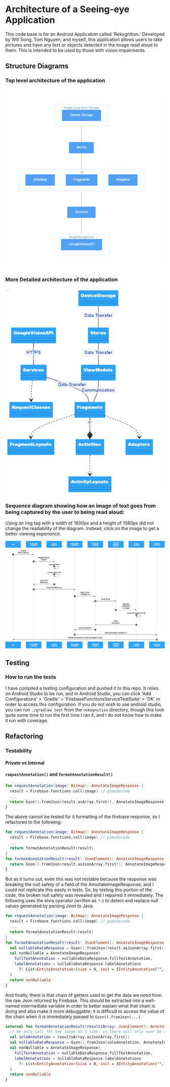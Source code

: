 # Architecture of a Seeing-eye Application

This code base is for an Android Application called 'Rekognition.' Developed by Will Song, Tom Nguyen, and myself, this application allows users to take pictures and have any text or objects detected in the image read aloud to them. This is intended to be used by those with vision impairments.

## Structure Diagrams

### Top level architecture of the application

![architecture diagram](/imgs/Top_Level_Architecture.png)

### More Detailed architecture of the application

![architecture diagram](/imgs/Detailed_Architecture.png)

### Sequence diagram showing how an image of text goes from being captured by the user to being read aloud:

Using an img tag with a width of 1600px and a height of 1080px did not change the readability of the diagram. Instead, click on the image to get a better viewing experience.
<!-- <img src="https://user-images.githubusercontent.com/62970170/150383233-6d5f1bfc-9510-489e-bfdf-7942a73f9eaf.png" width="1600" height="1080"> -->
![architecture diagram](/imgs/Image_Capture_Sequence.png)

## Testing

### How to run the tests

I have compiled a testing configuration and pushed it to this repo. It relies on Android Studio to be run, and in Android Studio, you can click 'Add Configurations' > 'Gradle' > 'FirebaseFunctionsServiceTestSuite' > 'OK' in order to access this configuration.
If you do not wish to use android studio, you can run `./gradlew test` from the `rekognition` directory, though this took quite some time to run the first time I ran it, and I do not know how to make it run with coverage.

## Refactoring

### Testability

#### Private vs Internal

#### `requestAnnotation()` and `formatAnnotationResult()`

``` Kotlin
fun requestAnnotation(image: Bitmap): AnnotateImageResponse {
  result = Firebase.functions.call(image) // pseudocode
  ...
  return Gson().fromJson(result.asArray.first(), AnnotateImageResponse::class.java)
}
```

The above cannot be tested for it formatting of the firebase response, so I refactored to the following:

``` Kotlin
fun requestAnnotation(image: Bitmap): AnnotateImageResponse {
  result = Firebase.functions.call(image) // pseudocode
  ...
  return formatAnnotationResult(result)
}
fun formatAnnotationResult(result: JsonElement): AnnotateImageResponse {
  return Gson().fromJson(result.asJsonArray.first(), AnnotateImageResponse::class.java)
}
```

But as it turns out, even this was not testable because the response was breaking the null safety of a field of the AnnotateImageResponse, and I could not replicate this easily in tests. So, by testing this portion of the code, the broken null safety was revealed and I repaired it immediately. The following uses the elvis operator (written as `?:`) to detect and replace null values generated by parsing Json to Java.

``` Kotlin
fun requestAnnotation(image: Bitmap): AnnotateImageResponse {
  result = Firebase.functions.call(image) // pseudocode
  ...
  return formatAnnotationResult(result)
}
fun formatAnnotationResult(result: JsonElement): AnnotateImageResponse {
  val nullableDataResponse = Gson().fromJson(result.asJsonArray.first(), AnnotateImageResponse::class.java)
  val nonNullable = AnnotateImageResponse(
    fullTextAnnotation = nullableDataResponse.fullTextAnnotation,
    labelAnnotations = nullableDataResponse.labelAnnotations
      ?: List<EntityAnnotation>(size = 0, init = {EntityAnnotation("", 0.0)})
  )
  return nonNullable
}
```

And finally, there is that chain of getters used to get the data we need from the raw Json returned by Firebase. This should be extracted into a well-named intermediate variable in order to better explain what that chain is doing and also make it more debuggable; it is difficult to access the value of the chain when it is immediately passed to `Gson().fromJson(...)`.

``` Kotlin
internal fun formatAnnotationResult(resultsArray: JsonElement): AnnotateImageResponse {
  // We only call for one image at a time, so there will only ever be one result in the array
  val soleAnnotation = resultsArray.asJsonArray.first()
  val nullableDataResponse = Gson().fromJson(soleAnnotation, AnnotateImageResponse::class.java)
  val nonNullable = AnnotateImageResponse(
    fullTextAnnotation = nullableDataResponse.fullTextAnnotation,
    labelAnnotations = nullableDataResponse.labelAnnotations
      ?: List<EntityAnnotation>(size = 0, init = {EntityAnnotation("", 0.0)})
  )
  return nonNullable
}
```
